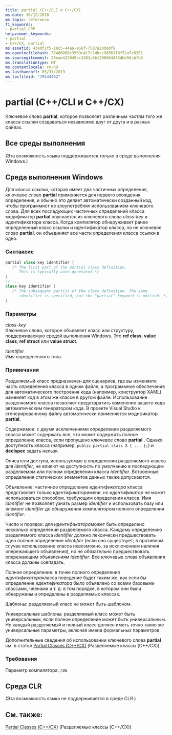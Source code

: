 ```yaml
---
title: partial (C++/CLI и C++/CX)
ms.date: 10/12/2018
ms.topic: reference
f1_keywords:
- partial_CPP
helpviewer_keywords:
- partial
- C++/CX, partial
ms.assetid: 43adf1f5-10c5-44aa-a66f-7507e2bdabf8
ms.openlocfilehash: 37406060c3569c417c14bcc98561f8f52a7c6201
ms.sourcegitcommit: 28eae422049ac3381c6b1206664455dbb56cbfb6
ms.translationtype: MT
ms.contentlocale: ru-RU
ms.lasthandoff: 05/31/2019
ms.locfileid: "79544402"
---
```

# <a name="partial--ccli-and-ccx"></a>partial (C++/CLI и C++/CX)

Ключевое слово **partial**, которое позволяет различным частям того же класса ссылки создаваться независимо друг от друга и в разных файлах.

## <a name="all-runtimes"></a>Все среды выполнения

(Эта возможность языка поддерживается только в среде выполнения Windows.)

## <a name="windows-runtime"></a>Среда выполнения Windows

Для класса ссылки, которая имеет два частичных определения, ключевое слово **partial** применяется для первого вхождения определения, и обычно это делает автоматически созданный код, чтобы программист не злоупотреблял использованием ключевого слова. Для всех последующих частичных определений класса модификатор **partial** опускается из ключевого слова *class-key* и идентификатора класса. Когда компилятор обнаруживает ранее определенный класс ссылки и идентификатор класса, но не ключевое слово **partial**, он объединяет все части определения класса ссылки в одно.

### <a name="syntax"></a>Синтаксис

```cpp
partial class-key identifier {
   /* The first part of the partial class definition.
      This is typically auto-generated */
}
// ...
class-key identifier {
   /* The subsequent part(s) of the class definition. The same
      identifier is specified, but the "partial" keyword is omitted. */
}
```

### <a name="parameters"></a>Параметры

*class-key*<br/>
Ключевое слово, которое объявляет класс или структуру, поддерживаемую средой выполнения Windows. Это **ref class**, **value class**, **ref struct** или **value struct**.

*identifier*<br/>
Имя определенного типа.

### <a name="remarks"></a>Примечания

Разделяемый класс предназначен для сценариев, где вы изменяете часть определения класса в одном файле, а программное обеспечение для автоматического построения кода (например, конструктор XAML) изменяет код в этом же классе в другом файле. Использование разделяемого класса позволяет предотвратить изменение вашего кода автоматическим генератором кода. В проекте Visual Studio к сгенерированному файлу автоматически применяется модификатор **partial**.

Содержимое: с двумя исключениями определение разделяемого класса может содержать все, что может содержать полное определение класса, если пропущено ключевое слово **partial** . Однако доступность класса (например, `public partial class X { ... };`) и **declspec** задать нельзя.

Описатели доступа, используемые в определении разделяемого класса для *identifier*, не влияют на доступность по умолчанию в последующем разделяемом или полном определении класса *identifier*. Встроенные определения статических элементов данных также допускаются.

Объявление: частичное определение *идентификатора* класса представляет только *идентификатор*имени, но *идентификатор* не может использоваться способом, требующим определения класса. Имя *identifier* не позволяет узнать размер *identifier* и использовать базу или элемент *identifier* до обнаружения компилятором полного определения *identifier*.

Число и порядок: для *идентификатора*может быть определено несколько определений разделяемого класса. Каждому определению разделяемого класса *identifier* должно лексически предшествовать одно полное определение *identifier* (если оно существует; в противном случае использование класса невозможно, за исключением наличия опережающего объявления), но не обязательно предшествовать опережающим объявлениям *identifier*. Все ключевые слова объявления класса должны совпадать.

Полное определение: в точке полного определения *идентификатора*класса поведение будет таким же, как если бы определение *идентификатора* было объявлено со всеми базовыми классами, членами и т. д. в том порядке, в котором они были обнаружены и определены в разделяемых классах.

Шаблоны: разделяемый класс не может быть шаблоном.

Универсальные шаблоны: разделяемый класс может быть универсальным, если полное определение может быть универсальным. Но каждый разделяемый и полный класс должен иметь точно такие же универсальные параметры, включая имена формальных параметров.

Дополнительные сведения об использовании ключевого слова **partial** см. в статье [Partial Classes (C++/CX)](https://go.microsoft.com/fwlink/p/?LinkId=249023) (Разделяемые классы (C++/CX)).

### <a name="requirements"></a>Требования

Параметр компилятора: `/ZW`

## <a name="common-language-runtime"></a>Среда CLR

(Эта возможность языка не поддерживается в среде CLR.)

## <a name="see-also"></a>См. также:

[Partial Classes (C++/CX)](https://go.microsoft.com/fwlink/p/?LinkId=249023) (Разделяемые классы (C++/CX))